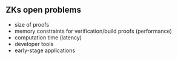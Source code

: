 ## ZKs open problems

- size of proofs
- memory constraints for verification/build proofs (performance)
- computation time (latency)
- developer tools
- early-stage applications
